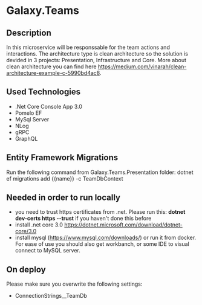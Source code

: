 # Galaxy.Teams

## Description
In this microservice will be responssable for the team actions and interactions. The architecture type is clean architecture so the solution is devided in 3 projects: Presentation, Infrastructure and Core. More about clean architecture you can find here https://medium.com/vinarah/clean-architecture-example-c-5990bd4ac8. 

## Used Technologies
- .Net Core Console App 3.0
- Pomelo EF
- MySql Server
- NLog
- gRPC
- GraphQL

## Entity Framework Migrations
Run the following command from Galaxy.Teams.Presentation folder:
dotnet ef migrations add {{name}} -c TeamDbContext

## Needed in order to run locally
- you need to trust https certificates from .net. Please run this: **dotnet dev-certs https --trust** if you haven't done this before
- install .net core 3.0 https://dotnet.microsoft.com/download/dotnet-core/3.0
- install mysql (https://www.mysql.com/downloads/) or run it from docker. For ease of use you should also get workbanch, or some IDE to visual connect to MySQL server.

## On deploy 
Please make sure you overwrite the following settings:
- ConnectionStrings__TeamDb